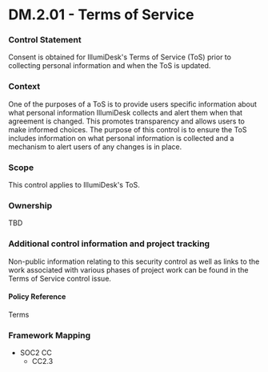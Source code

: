 # DM.2.01 - Terms of Service



### Control Statement

Consent is obtained for IllumiDesk's Terms of Service \(ToS\) prior to collecting personal information and when the ToS is updated.

###  Context

One of the purposes of a ToS is to provide users specific information about what personal information IllumiDesk collects and alert them when that agreement is changed. This promotes transparency and allows users to make informed choices. The purpose of this control is to ensure the ToS includes information on what personal information is collected and a mechanism to alert users of any changes is in place.

###  Scope

This control applies to IllumiDesk's ToS.

###  Ownership

TBD

###  Additional control information and project tracking

Non-public information relating to this security control as well as links to the work associated with various phases of project work can be found in the Terms of Service control issue.

####  Policy Reference

Terms

###  Framework Mapping

* SOC2 CC
  * CC2.3

